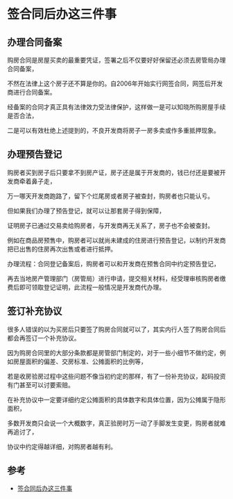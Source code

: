 # 签合同后办这三件事

## 办理合同备案

购房合同是房屋买卖的最重要凭证，签署之后不仅要好好保留还必须去房管局办理合同备案，

不然在法律上这个房子还不算是你的。自2006年开始实行网签合同，网签后开发商进行合同备案。

经备案的合同才真正具有法律效力受法律保护，这样做一是可以知晓所购房屋手续是否合法，

二是可以有效杜绝上述提到的，不良开发商将房子一房多卖或作多重抵押现象。

## 办理预告登记

购房者买到房子后只要拿不到房产证，房子还是属于开发商的，钱已付还是要被开发商牵着鼻子走，

万一哪天开发商跑路了，留下个烂尾房或者房子被查封，购房者也只能认亏。

但如果我们办理了预告登记，就可以让那套房子得到保障，

证明房子已通过交易卖给购房者，与开发商再无关系了，房子也不会被查封。

例如在商品房预售中，购房者可以就尚未建成的住房进行预告登记，以制约开发商把已出售的住房再次出售或者进行抵押。

办理流程：合同登记备案后，购房者可以和开发商在预售合同中约定预告登记，

再去当地房产管理部门（房管局）进行申请，提交相关材料，经受理审核购房者缴费后即可领取登记证明，此流程一般情况是开发商代办理。

## 签订补充协议

很多人错误的以为买房后只要签了购房合同就可以了，其实内行人签了购房合同后都会再签订一个补充协议。

因为购房合同里的大部分条款都是房管部门制定的，对于一些小细节不做约定，例如房屋面积的偏差、交房标准、公摊面积的比例等，

若是收房验房过程中这些问题不像当初约定的那样，有了一份补充协议，起码投资有门甚至可以讨要索赔。

在补充协议中一定要详细约定公摊面积的具体数字和具体位置，因为公摊属于隐形面积，

多数开发商只会说一个大概数字，真正验房时万一动了手脚发生变更，购房者就难再追讨了，

协议中约定得越详细，对购房者越有利。

## 参考

- [签合同后办这三件事](http://zhishi.fang.com/xf/qg_464368.html)
